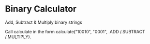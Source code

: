 # Binary Calculator

Add, Subtract & Multiply binary strings

Call calculate in the form calculate("10010", "0001", .ADD /.SUBTRACT /.MULTIPLY).
